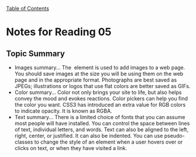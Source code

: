 [Table of Contents](README.md)
# Notes for Reading 05
## Topic Summary
- Images summary... The <img> element is used to add images to a web page. You should save images at the size you will be using them on the web page and in the appropriate format. Photographs are best saved as JPEGs; illustrations or logos that use flat colors are better saved as GIFs.
- Color summary... Color not only brings your site to life, but also helps convey the mood and evokes reactions. Color pickers can help you find the color you want. CSS3 has introduced an extra value for RGB colors to indicate opacity. It is known as RGBA. 
- Text summary... There is a limited choice of fonts that you can assume most people will have installed. You can control the space between lines of text, individual letters, and words. Text can also be aligned to the left, right, center, or justified. It can also be indented. You can use pseudo-classes to change the style of an element when a user hovers over or clicks on text, or when they have visited a link.